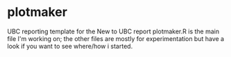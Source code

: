 # plotmaker
UBC reporting template for the New to UBC report
plotmaker.R is the main file I'm working on; the other files are mostly for experimentation but have a look if you want to see where/how i started.
